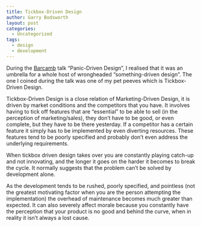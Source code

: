 ```yaml
---
title: Tickbox-Driven Design
author: Garry Bodsworth
layout: post
categories:
  - Uncategorized
tags:
  - design
  - development
---
```

During the [Barcamb][1] talk &#8220;Panic-Driven Design&#8221;, I realised that it was an umbrella for a whole host of wrongheaded &#8220;something-driven design&#8221;. The one I coined during the talk was one of my pet peeves which is Tickbox-Driven Design.

Tickbox-Driven Design is a close relation of Marketing-Driven Design, it is driven by market conditions and the competitors that you have. It involves having to tick off features that are &#8220;essential&#8221; to be able to sell (in the perception of marketing/sales), they don&#8217;t have to be good, or even complete, but they have to be there yesterday. If a competitor has a certain feature it simply has to be implemented by even diverting resources. These features tend to be poorly specified and probably don&#8217;t even address the underlying requirements.

When tickbox driven design takes over you are constantly playing catch-up and not innovating, and the longer it goes on the harder it becomes to break the cycle. It normally suggests that the problem can&#8217;t be solved by development alone.

As the development tends to be rushed, poorly specified, and pointless (not the greatest motivating factor when you are the person attempting the implementation) the overhead of maintenance becomes much greater than expected. It can also severely affect morale because you constantly have the perception that your product is no good and behind the curve, when in reality it isn&#8217;t always a lost cause.

 [1]: http://barcamp.org/BarCamb-2